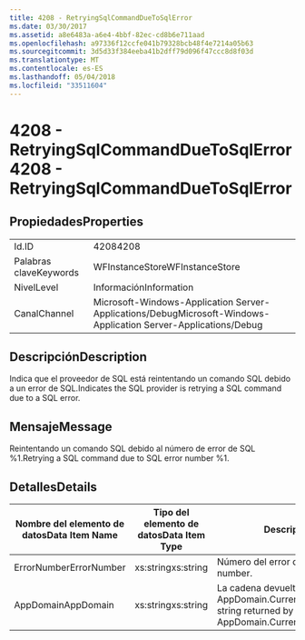 ```yaml
---
title: 4208 - RetryingSqlCommandDueToSqlError
ms.date: 03/30/2017
ms.assetid: a8e6483a-a6e4-4bbf-82ec-cd8b6e711aad
ms.openlocfilehash: a97336f12ccfe041b79328bcb48f4e7214a05b63
ms.sourcegitcommit: 3d5d33f384eeba41b2dff79d096f47ccc8d8f03d
ms.translationtype: MT
ms.contentlocale: es-ES
ms.lasthandoff: 05/04/2018
ms.locfileid: "33511604"
---
```

# <a name="4208---retryingsqlcommandduetosqlerror"></a><span data-ttu-id="a76f3-102">4208 - RetryingSqlCommandDueToSqlError</span><span class="sxs-lookup"><span data-stu-id="a76f3-102">4208 - RetryingSqlCommandDueToSqlError</span></span>
## <a name="properties"></a><span data-ttu-id="a76f3-103">Propiedades</span><span class="sxs-lookup"><span data-stu-id="a76f3-103">Properties</span></span>  
  
|||  
|-|-|  
|<span data-ttu-id="a76f3-104">Id.</span><span class="sxs-lookup"><span data-stu-id="a76f3-104">ID</span></span>|<span data-ttu-id="a76f3-105">4208</span><span class="sxs-lookup"><span data-stu-id="a76f3-105">4208</span></span>|  
|<span data-ttu-id="a76f3-106">Palabras clave</span><span class="sxs-lookup"><span data-stu-id="a76f3-106">Keywords</span></span>|<span data-ttu-id="a76f3-107">WFInstanceStore</span><span class="sxs-lookup"><span data-stu-id="a76f3-107">WFInstanceStore</span></span>|  
|<span data-ttu-id="a76f3-108">Nivel</span><span class="sxs-lookup"><span data-stu-id="a76f3-108">Level</span></span>|<span data-ttu-id="a76f3-109">Información</span><span class="sxs-lookup"><span data-stu-id="a76f3-109">Information</span></span>|  
|<span data-ttu-id="a76f3-110">Canal</span><span class="sxs-lookup"><span data-stu-id="a76f3-110">Channel</span></span>|<span data-ttu-id="a76f3-111">Microsoft-Windows-Application Server-Applications/Debug</span><span class="sxs-lookup"><span data-stu-id="a76f3-111">Microsoft-Windows-Application Server-Applications/Debug</span></span>|  
  
## <a name="description"></a><span data-ttu-id="a76f3-112">Descripción</span><span class="sxs-lookup"><span data-stu-id="a76f3-112">Description</span></span>  
 <span data-ttu-id="a76f3-113">Indica que el proveedor de SQL está reintentando un comando SQL debido a un error de SQL.</span><span class="sxs-lookup"><span data-stu-id="a76f3-113">Indicates the SQL provider is retrying a SQL command due to a SQL error.</span></span>  
  
## <a name="message"></a><span data-ttu-id="a76f3-114">Mensaje</span><span class="sxs-lookup"><span data-stu-id="a76f3-114">Message</span></span>  
 <span data-ttu-id="a76f3-115">Reintentando un comando SQL debido al número de error de SQL %1.</span><span class="sxs-lookup"><span data-stu-id="a76f3-115">Retrying a SQL command due to SQL error number %1.</span></span>  
  
## <a name="details"></a><span data-ttu-id="a76f3-116">Detalles</span><span class="sxs-lookup"><span data-stu-id="a76f3-116">Details</span></span>  
  
|<span data-ttu-id="a76f3-117">Nombre del elemento de datos</span><span class="sxs-lookup"><span data-stu-id="a76f3-117">Data Item Name</span></span>|<span data-ttu-id="a76f3-118">Tipo del elemento de datos</span><span class="sxs-lookup"><span data-stu-id="a76f3-118">Data Item Type</span></span>|<span data-ttu-id="a76f3-119">Descripción</span><span class="sxs-lookup"><span data-stu-id="a76f3-119">Description</span></span>|  
|--------------------|--------------------|-----------------|  
|<span data-ttu-id="a76f3-120">ErrorNumber</span><span class="sxs-lookup"><span data-stu-id="a76f3-120">ErrorNumber</span></span>|<span data-ttu-id="a76f3-121">xs:string</span><span class="sxs-lookup"><span data-stu-id="a76f3-121">xs:string</span></span>|<span data-ttu-id="a76f3-122">Número del error de SQL.</span><span class="sxs-lookup"><span data-stu-id="a76f3-122">The SQL error number.</span></span>|  
|<span data-ttu-id="a76f3-123">AppDomain</span><span class="sxs-lookup"><span data-stu-id="a76f3-123">AppDomain</span></span>|<span data-ttu-id="a76f3-124">xs:string</span><span class="sxs-lookup"><span data-stu-id="a76f3-124">xs:string</span></span>|<span data-ttu-id="a76f3-125">La cadena devuelta por AppDomain.CurrentDomain.FriendlyName.</span><span class="sxs-lookup"><span data-stu-id="a76f3-125">The string returned by AppDomain.CurrentDomain.FriendlyName.</span></span>|
